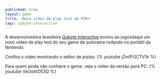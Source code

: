 ```yaml
---
published: true
layout: game
title: 'Novo vídeo de play test de HTR+'
tags: qubyte-interactive
---
```

A desenvolvedora brasileira <a href="http://www.qubyteinteractive.com">Qubyte Interactive</a>
 enviou ao jogosdaqui um novo vídeo de play test do seu game de autorama rodando no portátil da Nintendo.

Confira o vídeo mostrando o editor de pistas:
{% youtube jZm1FGCTV1k %}

Para quem ainda não conhece o game, veja o vídeo da versão para PC:
{% youtube Vei3oklO53Q %}
